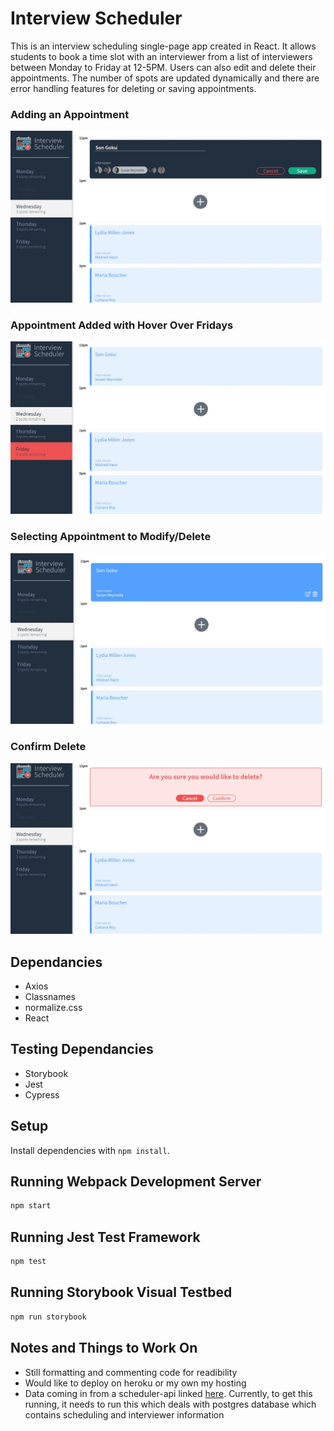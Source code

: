 # Interview Scheduler

This is an interview scheduling single-page app created in React. It allows students to book a time slot with an interviewer from a list of interviewers between Monday to Friday at 12-5PM. Users can also edit and delete their appointments. The number of spots are updated dynamically and there are error handling features for deleting or saving appointments.



### Adding an Appointment
!["Adding Appointment"](https://github.com/tazmanraz/scheduler/blob/master/docs/pic1.JPG)

### Appointment Added with Hover Over Fridays
!["Appointment and Hover"](https://github.com/tazmanraz/scheduler/blob/master/docs/pic2.JPG)

### Selecting Appointment to Modify/Delete
!["Modifying Appointment"](https://github.com/tazmanraz/scheduler/blob/master/docs/pic3.JPG)

### Confirm Delete
!["Confirm Delete"](https://github.com/tazmanraz/scheduler/blob/master/docs/pic4.JPG)

## Dependancies

- Axios
- Classnames
- normalize.css
- React

## Testing Dependancies

- Storybook
- Jest
- Cypress


## Setup

Install dependencies with `npm install`.

## Running Webpack Development Server

```sh
npm start
```

## Running Jest Test Framework

```sh
npm test
```

## Running Storybook Visual Testbed

```sh
npm run storybook
```

## Notes and Things to Work On

- Still formatting and commenting code for readibility
- Would like to deploy on heroku or my own my hosting
- Data coming in from a scheduler-api linked [here](https://github.com/lighthouse-labs/scheduler-api). Currently, to get this running, it needs to run this which deals with postgres database which contains scheduling and interviewer information